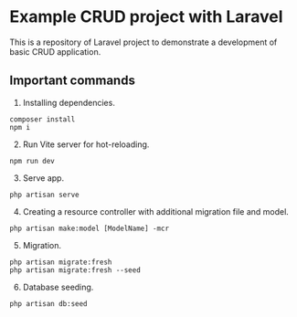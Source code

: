 # Example CRUD project with Laravel

This is a repository of Laravel project to demonstrate a development of basic CRUD application.

## Important commands

1. Installing dependencies.

```
composer install
npm i
```

2. Run Vite server for hot-reloading.
```
npm run dev
```

3. Serve app.
```
php artisan serve
```

4. Creating a resource controller with additional migration file and model.
```
php artisan make:model [ModelName] -mcr
```

5. Migration.
```
php artisan migrate:fresh
php artisan migrate:fresh --seed
```

6. Database seeding.
```
php artisan db:seed
```
